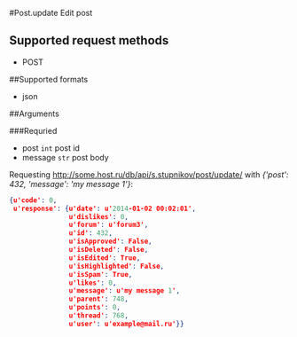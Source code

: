 #Post.update
Edit post

## Supported request methods 
* POST

##Supported formats
* json

##Arguments


###Requried
* post
   ```int``` post id
* message
   ```str``` post body


Requesting http://some.host.ru/db/api/s.stupnikov/post/update/ with _{'post': 432, 'message': 'my message 1'}_:
```json
{u'code': 0,
 u'response': {u'date': u'2014-01-02 00:02:01',
               u'dislikes': 0,
               u'forum': u'forum3',
               u'id': 432,
               u'isApproved': False,
               u'isDeleted': False,
               u'isEdited': True,
               u'isHighlighted': False,
               u'isSpam': True,
               u'likes': 0,
               u'message': u'my message 1',
               u'parent': 748,
               u'points': 0,
               u'thread': 768,
               u'user': u'example@mail.ru'}}
```
